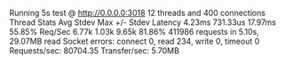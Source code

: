 Running 5s test @ http://0.0.0.0:3018
  12 threads and 400 connections
  Thread Stats   Avg      Stdev     Max   +/- Stdev
    Latency     4.23ms  731.33us  17.97ms   55.85%
    Req/Sec     6.77k     1.03k    9.65k    81.86%
  411986 requests in 5.10s, 29.07MB read
  Socket errors: connect 0, read 234, write 0, timeout 0
Requests/sec:  80704.35
Transfer/sec:      5.70MB
